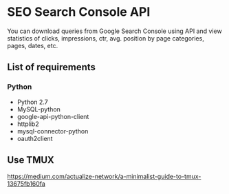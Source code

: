 # SEO Search Console API


You can download queries from Google Search Console using API and view statistics of clicks, impressions, ctr, avg. position by page categories, pages, dates, etc.
## List of requirements

### Python

* Python 2.7
* MySQL-python
* google-api-python-client
* httplib2
* mysql-connector-python
* oauth2client

## Use TMUX
https://medium.com/actualize-network/a-minimalist-guide-to-tmux-13675fb160fa
